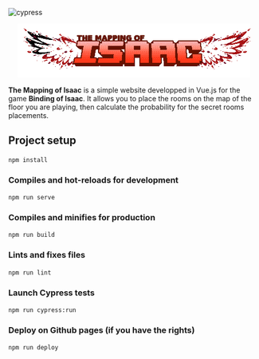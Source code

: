 ![cypress](https://github.com/lne0nl/mapping-of-isaac/actions/workflows/github-actions-init.yml/badge.svg?branch=master)

<div align="center">
    <img src="https://raw.githubusercontent.com/lne0nl/mapping-of-isaac/master/src/assets/logo-rm.png">
</div>



<p><b>The Mapping of Isaac</b> is a simple website developped in Vue.js for the game <b>Binding of Isaac</b>.
It allows you to place the rooms on the map of the floor you are playing, then calculate the probability for the secret rooms placements.
</p>

## Project setup
```
npm install
```

### Compiles and hot-reloads for development
```
npm run serve
```

### Compiles and minifies for production
```
npm run build
```

### Lints and fixes files
```
npm run lint
```

### Launch Cypress tests
```
npm run cypress:run
```

### Deploy on Github pages (if you have the rights)
```
npm run deploy
```
